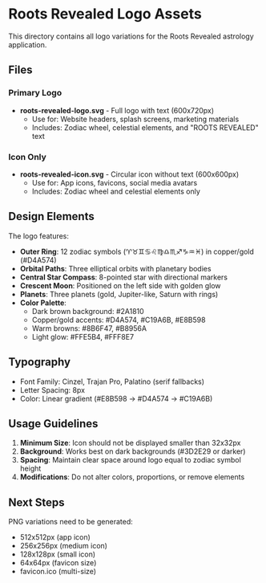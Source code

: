 # Roots Revealed Logo Assets

This directory contains all logo variations for the Roots Revealed astrology application.

## Files

### Primary Logo

- **roots-revealed-logo.svg** - Full logo with text (600x720px)
  - Use for: Website headers, splash screens, marketing materials
  - Includes: Zodiac wheel, celestial elements, and "ROOTS REVEALED" text

### Icon Only

- **roots-revealed-icon.svg** - Circular icon without text (600x600px)
  - Use for: App icons, favicons, social media avatars
  - Includes: Zodiac wheel and celestial elements only

## Design Elements

The logo features:

- **Outer Ring**: 12 zodiac symbols (♈♉♊♋♌♍♎♏♐♑♒♓) in copper/gold (#D4A574)
- **Orbital Paths**: Three elliptical orbits with planetary bodies
- **Central Star Compass**: 8-pointed star with directional markers
- **Crescent Moon**: Positioned on the left side with golden glow
- **Planets**: Three planets (gold, Jupiter-like, Saturn with rings)
- **Color Palette**:
  - Dark brown background: #2A1810
  - Copper/gold accents: #D4A574, #C19A6B, #E8B598
  - Warm browns: #8B6F47, #B8956A
  - Light glow: #FFE5B4, #FFF8E7

## Typography

- Font Family: Cinzel, Trajan Pro, Palatino (serif fallbacks)
- Letter Spacing: 8px
- Color: Linear gradient (#E8B598 → #D4A574 → #C19A6B)

## Usage Guidelines

1. **Minimum Size**: Icon should not be displayed smaller than 32x32px
2. **Background**: Works best on dark backgrounds (#3D2E29 or darker)
3. **Spacing**: Maintain clear space around logo equal to zodiac symbol height
4. **Modifications**: Do not alter colors, proportions, or remove elements

## Next Steps

PNG variations need to be generated:

- 512x512px (app icon)
- 256x256px (medium icon)
- 128x128px (small icon)
- 64x64px (favicon size)
- favicon.ico (multi-size)

